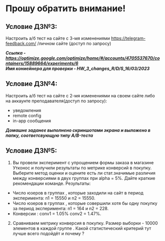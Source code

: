 # Прошу обратить внимание!
## Условие ДЗ№3:

Настроить а/б тест на сайте с 3-мя изменениями https://telegram-feedback.com/ /личном сайте (доступ по запросу)

_**Ссылка - <https://optimize.google.com/optimize/home/#/accounts/4705537670/containers/15889664/experiments/6>**_  
_**Имя кониейнера для проверки - HW_3_changes_R/D/S_16/03/2023**_

## Условие ДЗ№4:

Настроить а/б тест на сайте с 2-мя изменениями на своем сайте либо на аккаунте преподавателя(доступ по запросу):
- уведомления
- remote config
- in-app сообщения

_**Домашне заданее выполнено скриншотами экрана и выложено в папку, соответсвующую типу A/B-теста**_

## Условие ДЗ№5:

1) Вы провели эксперимент c упрощением формы заказа в магазине Утконос и получили результаты по метрике конверсий в покупку. Выберите метод оценки и оцените есть ли стат.значимые различия между конверсиями в двух группах при alpha = 5%. Дайте краткие рекомендации команде. 
Результаты:
- Число юзеров в группах , которые заходили на сайт в период эксперимента: n1 = 15550 и n2 = 15550. 
- Число юзеров в группах , которые совершили хотя бы одну покупку за период эксперимента: n1 = 164 и n2 = 228.
- Конверсии : conv1 = 1.05% conv2 = 1.47%.

2) Сравниваем метрику конверсия в покупку. Размер выборки - 10000 элементов в каждой группе . Какой статистический критерий тут лучше всего подойдёт и почему ?
